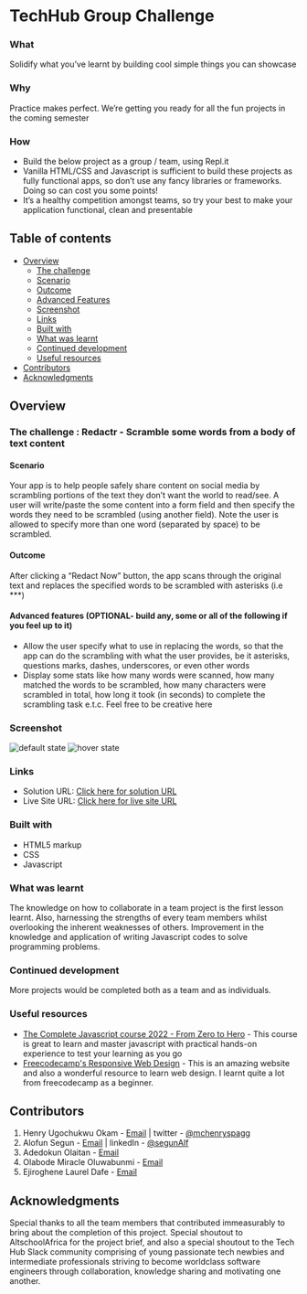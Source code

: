 # TechHub Group Challenge

### What
Solidify what you’ve learnt by building cool simple things you can showcase

### Why
Practice makes perfect. We’re getting you ready for all the fun projects in the coming semester

### How
*   Build the below project as a group / team, using Repl.it 
*   Vanilla HTML/CSS and Javascript is sufficient to build these projects as fully functional apps, so don’t use any fancy libraries or frameworks. Doing so can cost you some points!
*   It’s a healthy competition amongst teams, so try your best to make your application functional, clean and presentable


## Table of contents

- [Overview](#overview)
  - [The challenge](#the-challenge)
  - [Scenario](#scenario)
  - [Outcome](#outcome)
  - [Advanced Features](#advanced-features)
  - [Screenshot](#screenshot)
  - [Links](#links)
  - [Built with](#built-with)
  - [What was learnt](#what-was-learnt)
  - [Continued development](#continued-development)
  - [Useful resources](#useful-resources)
- [Contributors](#contributors)
- [Acknowledgments](#acknowledgments)


## Overview

### The challenge : Redactr - Scramble some words from a body of text content

#### Scenario

Your app is to help people safely share content on social media by scrambling portions of the text they don’t want the world to read/see. A user will write/paste the some content into a form field and then specify the words they need to be scrambled (using another field). Note the user is allowed to specify more than one word (separated by space) to be scrambled.

#### Outcome
After clicking a “Redact Now” button, the app scans through the original text and replaces the specified words to be scrambled with asterisks (i.e ***)

#### Advanced features (OPTIONAL- build any, some or all of the following if you feel up to it) 

* Allow the user specify what to use in replacing the words, so that the app can do the scrambling with what the user provides, be it asterisks, questions marks, dashes, underscores, or even other words
* Display some stats like how many words were scanned, how many matched the words to be scrambled, how many characters were scrambled in total, how long it took (in seconds) to complete the scrambling task e.t.c. Feel free to be creative here

### Screenshot

![default state](./redact.jpg)
![hover state](./redact-hover3.jpg)

### Links

- Solution URL: [Click here for solution URL](https://github.com/mchenryspagg/redact-project-grp6)
- Live Site URL: [Click here for live site URL](https://mchenryspagg.github.io/redact-project-grp6/)


### Built with

- HTML5 markup
- CSS
- Javascript

### What was learnt

The knowledge on how to collaborate in a team project is the first lesson learnt. Also, harnessing the strengths of every team members whilst overlooking the inherent weaknesses of others. Improvement in the knowledge and application of writing Javascript codes to solve programming problems.


### Continued development

More projects would be completed both as a team and as individuals. 

### Useful resources

- [The Complete Javascript course 2022 - From Zero to Hero](https://www.udemy.com/course/the-complete-javascript-course/) - This course is great to learn and master javascript with practical hands-on experience to test your learning as you go
- [Freecodecamp's Responsive Web Design](https://www.freecodecamp.org/learn/responsive-web-design/) - This is an amazing website and also a wonderful resource to learn web design. I learnt quite a lot from freecodecamp as a beginner. 


## Contributors

1. Henry Ugochukwu Okam - [Email](mailto:hnry_ugo@yahoo.com) | twitter - [@mchenryspagg](https://www.twitter.com/mchenryspagg)
2. Alofun Segun - [Email](mailto:segunalofun@protonmail.com) | linkedIn - [@segunAlf](https://www.linkedin.com/in/segunalf/)
3. Adedokun Olaitan - [Email](mailto:kenney9224@gmail.com)
4. Olabode Miracle Oluwabunmi - [Email](mailto:olabodemiracle.o@gmail.com)
5. Ejiroghene Laurel Dafe - [Email](mailto:dafelaurele@gmail.com)

## Acknowledgments
Special thanks to all the team members that contributed immeasurably to bring about the completion of this project. Special shoutout to AltschoolAfrica for the project brief, and also a special shoutout to the Tech Hub Slack community comprising of young passionate tech newbies and intermediate professionals striving to become worldclass software engineers through collaboration, knowledge sharing and motivating one another.

